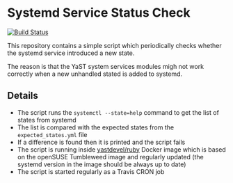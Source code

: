 
# Systemd Service Status Check

[![Build Status](https://travis-ci.org/lslezak/systemd-change-guard.svg?branch=master)](
https://travis-ci.org/lslezak/systemd-change-guard)

This repository contains a simple script which periodically checks whether
the systemd service introduced a new state.

The reason is that the YaST system services modules migh not work correctly
when a new unhandled stated is added to systemd.

## Details

- The script runs the `systemctl --state=help` command to get the list of states
  from systemd
- The list is compared with the expected states from the `expected_states.yml` file
- If a difference is found then it is printed and the script fails
- The script is running inside [yastdevel/ruby](
  https://hub.docker.com/r/yastdevel/ruby/) Docker image which is based on
  the openSUSE Tumbleweed image and regularly updated (the systemd version in
  the image should be always up to date)
- The script is started regularly as a Travis CRON job